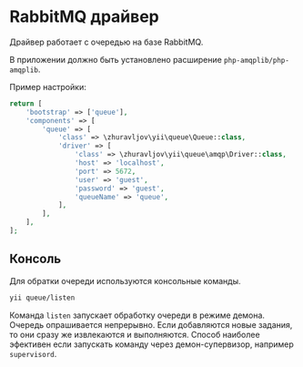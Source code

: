 RabbitMQ драйвер
================

Драйвер работает с очередью на базе RabbitMQ.

В приложении должно быть установлено расширение `php-amqplib/php-amqplib`.

Пример настройки:

```php
return [
    'bootstrap' => ['queue'],
    'components' => [
        'queue' => [
            'class' => \zhuravljov\yii\queue\Queue::class,
            'driver' => [
                'class' => \zhuravljov\yii\queue\amqp\Driver::class,
                'host' => 'localhost',
                'port' => 5672,
                'user' => 'guest',
                'password' => 'guest',
                'queueName' => 'queue',
            ],
        ],
    ],
];
```

Консоль
-------

Для обратки очереди используются консольные команды.

```bash
yii queue/listen
```

Команда `listen` запускает обработку очереди в режиме демона. Очередь опрашивается непрерывно.
Если добавляются новые задания, то они сразу же извлекаются и выполняются. Способ наиболее эфективен
если запускать команду через демон-супервизор, например `supervisord`.
